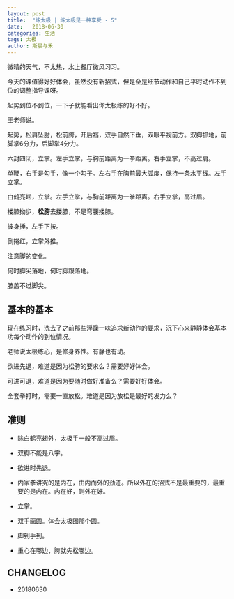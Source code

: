 ```yaml
---
layout: post
title:  "练太极 | 练太极是一种享受 - 5"
date:   2018-06-30
categories: 生活
tags: 太极
author: 斯晨与禾
---
```


微晴的天气，不太热，水上餐厅微风习习。

今天的课值得好好体会，虽然没有新招式，但是全是细节动作和自己平时动作不到位的调整指导课呀。

起势到位不到位，一下子就能看出你太极练的好不好。

王老师说。


起势，松肩坠肘，松前胯，开后裆，双手自然下垂，双眼平视前方。双脚抓地，前脚掌6分力，后脚掌4分力。

六封四闭，立掌。左手立掌，与胸前距离为一拳距离。右手立掌，不高过肩。

单鞭，右手是勾手，像一个勾子。左右手在胸前最大弧度，保持一条水平线。左手立掌。

白鹤亮翅，立掌。左手立掌，与胸前距离为一拳距离。右手立掌，高过眉。

搂膝拗步，**松胯**去搂膝，不是弯腰搂膝。

披身捶，左手下按。

倒捲红，立掌外推。

注意脚的变化。

何时脚尖落地，何时脚跟落地。

膝盖不过脚尖。



## 基本的基本

现在练习时，洗去了之前那些浮躁一味追求新动作的要求，沉下心来静静体会基本功每个动作的到位情况。

老师说太极练心，是修身养性。有静也有动。

欲进先退，难道是因为松胯的要求么？需要好好体会。

可进可退，难道是因为要随时做好准备么？需要好好体会。

全套拳打时，需要一直放松。难道是因为放松是最好的发力么？



## 准则

- 除白鹤亮翅外，太极手一般不高过眉。

- 双脚不能是八字。

- 欲进时先退。

- 内家拳讲究的是内在，由内而外的劲道。所以外在的招式不是最重要的，最重要的是内在。内在好，则外在好。

- 立掌。

- 双手画圆。体会太极图那个圆。

- 脚到手到。

- 重心在哪边，胯就先松哪边。












## CHANGELOG

- 20180630
